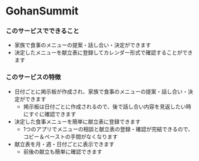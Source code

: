# GohanSummit

### このサービスでできること
- 家族で食事のメニューの提案・話し合い・決定ができます
- 決定したメニューを献立表に登録してカレンダー形式で確認することができます

### このサービスの特徴
- 日付ごとに掲示板が作成され、家族で食事のメニューの提案・話し合い・決定ができます
  - 掲示板は日付ごとに作成されるので、後で話し合い内容を見返したい時にすぐに確認できます
- 決定した食事メニューを簡単に献立表に登録できます
  - 1つのアプリでメニューの相談と献立表の登録・確認が完結できるので、コピー＆ペーストの手間がなくなります
- 献立表を月・週・日付ごとに表示できます
  - 前後の献立も簡単に確認できます
